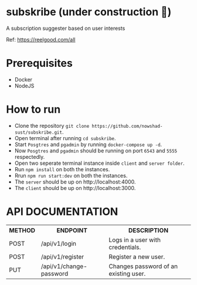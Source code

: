 # subskribe (under construction :construction:)

A subscription suggester based on user interests

Ref: https://reelgood.com/all

# Prerequisites

- Docker
- NodeJS

# How to run

- Clone the repository `git clone https://github.com/nowshad-sust/subskribe.git`.
- Open terminal after running `cd subskribe`.
- Start `Posgtres` and `pgadmin` by running `docker-compose up -d`.
- Now `Posgtres` and `pgadmin` should be running on port `6543` and `5555` respectedly.
- Open two seperate terminal instance inside `client` and `server folder`.
- Run `npm install` on both the instances.
- Rrun `npm run start:dev` on both the instances.
- The `server` should be up on http://localhost:4000.
- The `client` should be up on http://localhost:3000.

# API DOCUMENTATION

<table>
  <tr>
    <th>METHOD</th>
    <th>ENDPOINT</th>
    <th>DESCRIPTION</th>
  </tr>
  <tr>
    <td>POST</td>
    <td>/api/v1/login</td>
    <td>Logs in a user with credentials.</td>
  </tr>
  <tr>
    <td>POST</td>
    <td>/api/v1/register</td>
    <td>Register a new user.</td>
  </tr>
  <tr>
    <td>PUT</td>
    <td>/api/v1/change-password</td>
    <td>Changes password of an existing user.</td>
  </tr>
</table>
